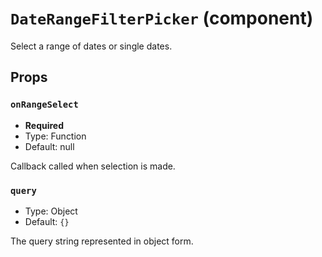 `DateRangeFilterPicker` (component)
===================================

Select a range of dates or single dates.

Props
-----

### `onRangeSelect`

- **Required**
- Type: Function
- Default: null

Callback called when selection is made.

### `query`

- Type: Object
- Default: `{}`

The query string represented in object form.

